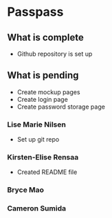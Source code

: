 # Passpass 

## What is complete

* Github repository is set up


## What is pending

* Create mockup pages
* Create login page
* Create password storage page

### Lise Marie Nilsen
* Set up git repo

### Kirsten-Elise Rensaa
* Created README file

### Bryce Mao

### Cameron Sumida
